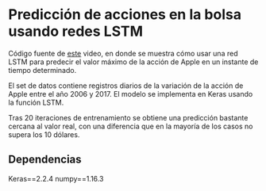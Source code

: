 # Predicción de acciones en la bolsa usando redes LSTM

Código fuente de [este](https://youtu.be/3kXj6VgxbP8) video, en donde se muestra cómo usar una red LSTM para predecir el valor máximo de la acción de Apple en un instante de tiempo determinado.

El set de datos contiene registros diarios de la variación de la acción de Apple entre el año 2006 y 2017. El modelo se implementa en Keras usando la función LSTM.

Tras 20 iteraciones de entrenamiento se obtiene una predicción bastante cercana al valor real, con una diferencia que en la mayoría de los casos no supera los 10 dólares.

## Dependencias
Keras==2.2.4
numpy==1.16.3